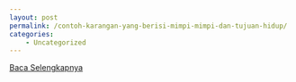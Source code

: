 ```yaml
---
layout: post
permalink: /contoh-karangan-yang-berisi-mimpi-mimpi-dan-tujuan-hidup/
categories:
    - Uncategorized
---
```


[Baca Selengkapnya](/03)